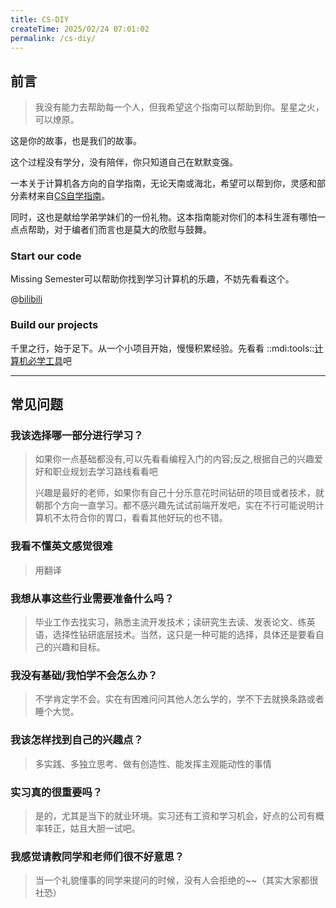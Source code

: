 ```yaml
---
title: CS-DIY
createTime: 2025/02/24 07:01:02
permalink: /cs-diy/
---
```


## 前言

> 我没有能力去帮助每一个人，但我希望这个指南可以帮助到你。星星之火，可以燎原。

这是你的故事，也是我们的故事。

这个过程没有学分，没有陪伴，你只知道自己在默默变强。

一本关于计算机各方向的自学指南，无论天南或海北，希望可以帮到你，灵感和部分素材来自[CS自学指南](https://csdiy.wiki/)。

同时，这也是献给学弟学妹们的一份礼物。这本指南能对你们的本科生涯有哪怕一点点帮助，对于编者们而言也是莫大的欣慰与鼓舞。

<RepoCard repo="pkuflyingpig/cs-self-learning/"></RepoCard>

### Start our code

Missing Semester可以帮助你找到学习计算机的乐趣，不妨先看看这个。

@[bilibili](BV1Eo4y1d7KZ)

### Build our projects

千里之行，始于足下。从一个小项目开始，慢慢积累经验。先看看 ::mdi:tools::[计算机必学工具](/csdiy/tools-must/)吧

---

## 常见问题

### 我该选择哪一部分进行学习？

> 如果你一点基础都没有,可以先看看编程入门的内容;反之,根据自己的兴趣爱好和职业规划去学习路线看看吧
> 
> 兴趣是最好的老师，如果你有自己十分乐意花时间钻研的项目或者技术，就朝那个方向一直学习。都不感兴趣先试试前端开发吧，实在不行可能说明计算机不太符合你的胃口，看看其他好玩的也不错。

### 我看不懂英文感觉很难

> 用翻译

### 我想从事这些行业需要准备什么吗？

> 毕业工作去找实习，熟悉主流开发技术；读研究生去读、发表论文、练英语，选择性钻研底层技术。当然，这只是一种可能的选择，具体还是要看自己的兴趣和目标。

### 我没有基础/我怕学不会怎么办？

> 不学肯定学不会。实在有困难问问其他人怎么学的，学不下去就换条路或者睡个大觉。

### 我该怎样找到自己的兴趣点？

> 多实践、多独立思考、做有创造性、能发挥主观能动性的事情


### 实习真的很重要吗？

> 是的，尤其是当下的就业环境。实习还有工资和学习机会，好点的公司有概率转正，姑且大胆一试吧。


### 我感觉请教同学和老师们很不好意思？

> 当一个礼貌懂事的同学来提问的时候，没有人会拒绝的~~（其实大家都很社恐）
